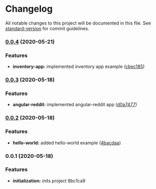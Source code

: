 # Changelog

All notable changes to this project will be documented in this file. See [standard-version](https://github.com/conventional-changelog/standard-version) for commit guidelines.

### [0.0.4](https://github.com/adriloma/ng-book/compare/v0.0.3...v0.0.4) (2020-05-21)


### Features

* **inventory-app:** implemented inventory app example ([cbec185](https://github.com/adriloma/ng-book/commit/cbec1853e3a29ebd3129ebaaeaa9e437d320adc7))

### [0.0.3](https://github.com/adriloma/ng-book/compare/v0.0.2...v0.0.3) (2020-05-18)


### Features

* **angular-reddit:** implemented angular-reddit app ([d0a7477](https://github.com/adriloma/ng-book/commit/d0a7477c89c4d8165ae4a5414ce189b4186e7078))

### [0.0.2](https://github.com/adriloma/ng-book/compare/v0.0.1...v0.0.2) (2020-05-18)


### Features

* **hello-world:** added hello-world example ([4bacdaa](https://github.com/adriloma/ng-book/commit/4bacdaa1ab84694e4cbbad0aad3b0a9cf5accf51))

### 0.0.1 (2020-05-18)


### Features

* **initialization:** inits project 8bc1ca9
